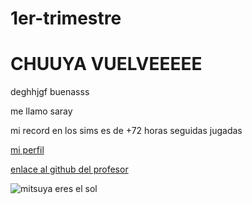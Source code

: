 # 1er-trimestre
# CHUUYA VUELVEEEEE

deghhjgf
buenasss

me llamo saray

mi record en los sims es de +72 horas seguidas jugadas

[mi perfil](https://github.com/mikeey666)

[enlace al github del profesor](https://github.com/d-prieto)

![mitsuya eres el sol](https://somoskudasai.com/wp-content/uploads/2021/07/E6tYl9RUYAYizXW.jpg)

